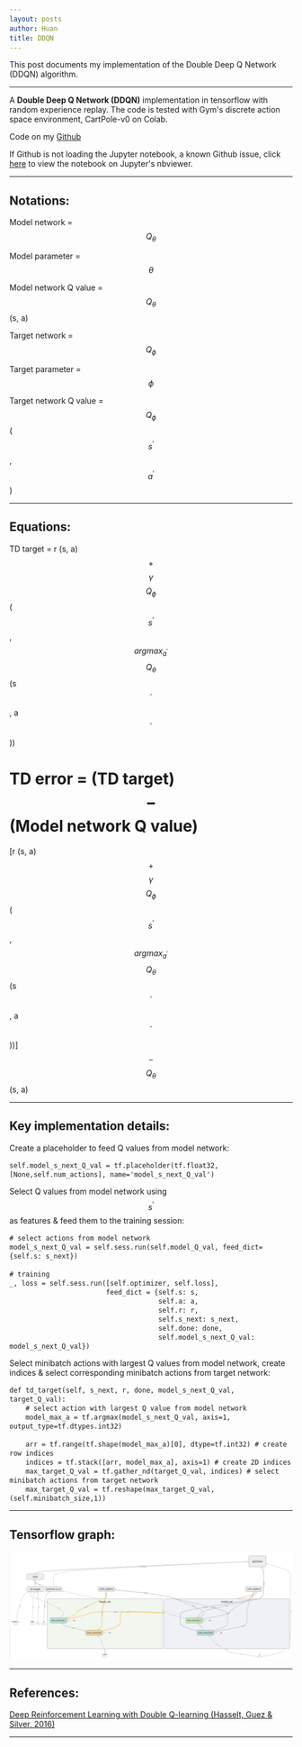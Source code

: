 ```yaml
---
layout: posts
author: Huan
title: DDQN
---
```


This post documents my implementation of the Double Deep Q Network (DDQN)
algorithm.

---

A **Double Deep Q Network (DDQN)** implementation in tensorflow with random experience replay.
The code is tested with Gym's discrete action space environment, CartPole-v0 on Colab.

Code on my [Github](https://github.com/ChuaCheowHuan/reinforcement_learning/tree/master/DQN_variants/DDQN/double_DQN_cartpole.ipynb)

If Github is not loading the Jupyter notebook, a known Github issue, click [here](https://nbviewer.jupyter.org/github/ChuaCheowHuan/reinforcement_learning/blob/master/DQN_variants/DDQN/double_DQN_cartpole.ipynb)
to view the notebook on Jupyter's nbviewer.

---

## Notations:

Model network = $$Q_{\theta}$$

Model parameter = $$\theta$$

Model network Q value =
$$Q_{\theta}$$
(s, a)

Target network = $$Q_{\phi}$$

Target parameter = $$\phi$$

Target network Q value =
$$Q_{\phi}$$
($$s^{'}$$,
$$a^{'}$$)

---

## Equations:

TD target =
r (s, a)
$$+$$
$$\gamma$$
$$Q_{\phi}$$
($$s^{'}$$,
$$argmax_{a^{'}}$$
$$Q_{\theta}$$
(s$$^{'}$$,
a$$^{'}$$))

TD error =
(TD target)
$$-$$
(Model network Q value)
=
[r (s, a)
$$+$$
$$\gamma$$
$$Q_{\phi}$$
($$s^{'}$$,
$$argmax_{a^{'}}$$
$$Q_{\theta}$$
(s$$^{'}$$,
a$$^{'}$$))]
$$-$$
$$Q_{\theta}$$
(s, a)

---

## Key implementation details:

Create a placeholder to feed Q values from model network:

```
self.model_s_next_Q_val = tf.placeholder(tf.float32, [None,self.num_actions], name='model_s_next_Q_val')
```

Select Q values from model network using $$s^{'}$$ as features & feed them to the training session:

```
# select actions from model network
model_s_next_Q_val = self.sess.run(self.model_Q_val, feed_dict={self.s: s_next})

# training
_, loss = self.sess.run([self.optimizer, self.loss],
                        feed_dict = {self.s: s,
                                     self.a: a,
                                     self.r: r,
                                     self.s_next: s_next,
                                     self.done: done,
                                     self.model_s_next_Q_val: model_s_next_Q_val})
```

Select minibatch actions with largest Q values from model network,
create indices & select corresponding minibatch actions from target network:

```
def td_target(self, s_next, r, done, model_s_next_Q_val, target_Q_val):
    # select action with largest Q value from model network
    model_max_a = tf.argmax(model_s_next_Q_val, axis=1, output_type=tf.dtypes.int32)

    arr = tf.range(tf.shape(model_max_a)[0], dtype=tf.int32) # create row indices
    indices = tf.stack([arr, model_max_a], axis=1) # create 2D indices        
    max_target_Q_val = tf.gather_nd(target_Q_val, indices) # select minibatch actions from target network
    max_target_Q_val = tf.reshape(max_target_Q_val, (self.minibatch_size,1))
```

---

## Tensorflow graph:

![image](/assets/images/DQN_variants_tf_graph_img/DDQN_tf_graph.png)

---

## References:

[Deep Reinforcement Learning with Double Q-learning
(Hasselt, Guez & Silver, 2016)](https://arxiv.org/pdf/1509.06461.pdf)

---

<br>
